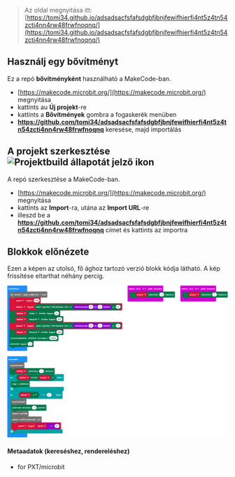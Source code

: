 
> Az oldal megnyitása itt: [https://tomi34.github.io/adsadsacfsfafsdgbfjbnjfewifhierfi4nt5z4tn54zcti4nn4rw48frwfnoqnq/](https://tomi34.github.io/adsadsacfsfafsdgbfjbnjfewifhierfi4nt5z4tn54zcti4nn4rw48frwfnoqnq/)

## Használj egy bővítményt

Ez a repó **bővítményként** használható a MakeCode-ban.

* [https://makecode.microbit.org/](https://makecode.microbit.org/) megnyitása
* kattints au **Új projekt**-re
* kattints a **Bővítmények** gombra a fogaskerék menüben
* **https://github.com/tomi34/adsadsacfsfafsdgbfjbnjfewifhierfi4nt5z4tn54zcti4nn4rw48frwfnoqnq** keresése, majd importálás

## A projekt szerkesztése ![Projektbuild állapotát jelző ikon](https://github.com/tomi34/adsadsacfsfafsdgbfjbnjfewifhierfi4nt5z4tn54zcti4nn4rw48frwfnoqnq/workflows/MakeCode/badge.svg)

A repó szerkesztése a MakeCode-ban.

* [https://makecode.microbit.org/](https://makecode.microbit.org/) megnyitása
* kattints az **Import**-ra, utána az **Import URL**-re
* illeszd be a **https://github.com/tomi34/adsadsacfsfafsdgbfjbnjfewifhierfi4nt5z4tn54zcti4nn4rw48frwfnoqnq** címet és kattints az importra

## Blokkok előnézete

Ezen a képen az utolsó, fő ághoz tartozó verzió blokk kódja látható.
A kép frissítése eltarthat néhány percig.

![Renderelt nézet blokkokkal](https://github.com/tomi34/adsadsacfsfafsdgbfjbnjfewifhierfi4nt5z4tn54zcti4nn4rw48frwfnoqnq/raw/master/.github/makecode/blocks.png)

#### Metaadatok (kereséshez, rendereléshez)

* for PXT/microbit
<script src="https://makecode.com/gh-pages-embed.js"></script><script>makeCodeRender("{{ site.makecode.home_url }}", "{{ site.github.owner_name }}/{{ site.github.repository_name }}");</script>
